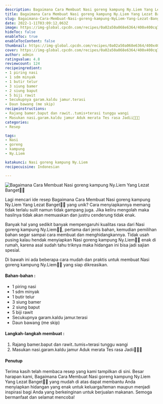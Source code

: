 ```yaml
---
description: Bagaimana Cara Membuat Nasi goreng kampung Ny.Liem Yang Lezat Banget"
title: Bagaimana Cara Membuat Nasi goreng kampung Ny.Liem Yang Lezat Banget
slug: Bagaimana-Cara-Membuat-Nasi-goreng-kampung-NyLiem-Yang-Lezat-Banget
date: 2022-1-11T03:09:12.063Z
image: https://img-global.cpcdn.com/recipes/0a02a50a068e6364/400x400cq70/photo.jpg
hideToc: false
enableToc: true
enableTocContent: false
thumbnail: https://img-global.cpcdn.com/recipes/0a02a50a068e6364/400x400cq70/photo.jpg
cover: https://img-global.cpcdn.com/recipes/0a02a50a068e6364/400x400cq70/photo.jpg
author: admin
ratingvalue: 4.8
reviewcount: 124
recipeingredient:
- 1 piring nasi
- 1 sdm minyak
- 1 butir telur
- 3 siung bamer
- 2 siung baput
- 5 biji rawit
- Secukupnya garam.kaldu jamur.terasi
- Daun bawang (me skip)
recipeinstructions:
- Rajang bamer.baput dan rawit..tumis+terasi tunggu wangi
- Masukan nasi.garam.kaldu jamur Aduk merata Tes rasa Jadii🤗🤗🤗
categories:
- Resep

tags:
- Nasi
- goreng
- kampung
- Ny.Liem

katakunci: Nasi goreng kampung Ny.Liem
recipecuisine: Indonesian

---
```


![Bagaimana Cara Membuat Nasi goreng kampung Ny.Liem Yang Lezat Banget👩‍🍳](https://img-global.cpcdn.com/recipes/0a02a50a068e6364/400x400cq70/photo.jpg)

Lagi mencari ide resep Bagaimana Cara Membuat Nasi goreng kampung Ny.Liem Yang Lezat Banget👩‍🍳 yang unik? Cara menyiapkannya memang tidak terlalu sulit namun tidak gampang juga. Jika keliru mengolah maka hasilnya tidak akan memuaskan dan justru cenderung tidak enak.

Banyak hal yang sedikit banyak mempengaruhi kualitas rasa dari Nasi goreng kampung Ny.Liem👩‍🍳, pertama dari jenis bahan, kemudian pemilihan bahan segar sampai cara membuat dan menghidangkannya. Tidak usah pusing kalau hendak menyiapkan Nasi goreng kampung Ny.Liem👩‍🍳 enak di rumah, karena asal sudah tahu triknya maka hidangan ini bisa jadi sajian spesial.

Di bawah ini ada beberapa cara mudah dan praktis untuk membuat Nasi goreng kampung Ny.Liem👩‍🍳 yang siap dikreasikan.

<!--inarticleads1-->

#### Bahan-bahan :

- 1 piring nasi
- 1 sdm minyak
- 1 butir telur
- 3 siung bamer
- 2 siung baput
- 5 biji rawit
- Secukupnya garam.kaldu jamur.terasi
- Daun bawang (me skip)

<!--inarticleads2-->

#### Langkah-langkah membuat :

1. Rajang bamer.baput dan rawit..tumis+terasi tunggu wangi
1. Masukan nasi.garam.kaldu jamur Aduk merata Tes rasa Jadii🤗🤗🤗

#### Penutup

Terima kasih telah membaca resep yang kami tampilkan di sini. Besar harapan kami, Bagaimana Cara Membuat Nasi goreng kampung Ny.Liem Yang Lezat Banget👩‍🍳 yang mudah di atas dapat membantu Anda menyiapkan hidangan yang enak untuk keluarga/teman maupun menjadi inspirasi bagi Anda yang berkeinginan untuk berjualan makanan. Semoga bermanfaat dan selamat mencoba!